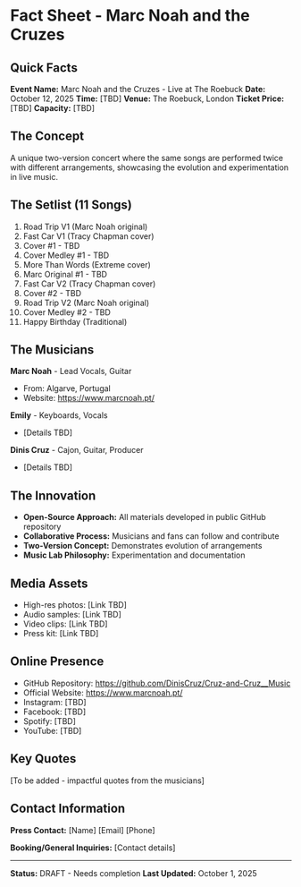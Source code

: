# Fact Sheet - Marc Noah and the Cruzes

## Quick Facts

**Event Name:** Marc Noah and the Cruzes - Live at The Roebuck
**Date:** October 12, 2025
**Time:** [TBD]
**Venue:** The Roebuck, London
**Ticket Price:** [TBD]
**Capacity:** [TBD]

## The Concept

A unique two-version concert where the same songs are performed twice with different arrangements, showcasing the evolution and experimentation in live music.

## The Setlist (11 Songs)

1. Road Trip V1 (Marc Noah original)
2. Fast Car V1 (Tracy Chapman cover)
3. Cover #1 - TBD
4. Cover Medley #1 - TBD
5. More Than Words (Extreme cover)
6. Marc Original #1 - TBD
7. Fast Car V2 (Tracy Chapman cover)
8. Cover #2 - TBD
9. Road Trip V2 (Marc Noah original)
10. Cover Medley #2 - TBD
11. Happy Birthday (Traditional)

## The Musicians

**Marc Noah** - Lead Vocals, Guitar
- From: Algarve, Portugal
- Website: https://www.marcnoah.pt/

**Emily** - Keyboards, Vocals
- [Details TBD]

**Dinis Cruz** - Cajon, Guitar, Producer
- [Details TBD]

## The Innovation

- **Open-Source Approach:** All materials developed in public GitHub repository
- **Collaborative Process:** Musicians and fans can follow and contribute
- **Two-Version Concept:** Demonstrates evolution of arrangements
- **Music Lab Philosophy:** Experimentation and documentation

## Media Assets

- High-res photos: [Link TBD]
- Audio samples: [Link TBD]
- Video clips: [Link TBD]
- Press kit: [Link TBD]

## Online Presence

- GitHub Repository: https://github.com/DinisCruz/Cruz-and-Cruz__Music
- Official Website: https://www.marcnoah.pt/
- Instagram: [TBD]
- Facebook: [TBD]
- Spotify: [TBD]
- YouTube: [TBD]

## Key Quotes

[To be added - impactful quotes from the musicians]

## Contact Information

**Press Contact:**
[Name]
[Email]
[Phone]

**Booking/General Inquiries:**
[Contact details]

---

**Status:** DRAFT - Needs completion
**Last Updated:** October 1, 2025
